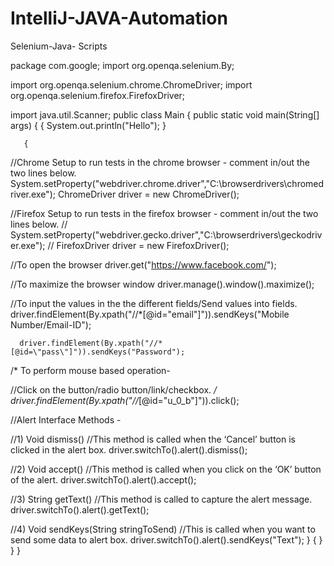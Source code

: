 # IntelliJ-JAVA-Automation
Selenium-Java- Scripts


package com.google;
import org.openqa.selenium.By;

import org.openqa.selenium.chrome.ChromeDriver;
import org.openqa.selenium.firefox.FirefoxDriver;

import java.util.Scanner;
public class Main {
    public static void main(String[] args) {
       {
        System.out.println("Hello");
       }
       
       
       {
//Chrome Setup to run tests in the chrome browser - comment in/out the two lines below.
      System.setProperty("webdriver.chrome.driver","C:\\browserdrivers\\chromedriver.exe");
      ChromeDriver driver = new ChromeDriver();
      
      
//Firefox Setup to run tests in the firefox browser - comment in/out the two lines below.
//    System.setProperty("webdriver.gecko.driver","C:\\browserdrivers\\geckodriver.exe");
//    FirefoxDriver driver = new FirefoxDriver();
           
           
//To open the browser
      driver.get("https://www.facebook.com/");
      
      
//To maximize the browser window
      driver.manage().window().maximize();
      
      
//To input the values in the the different fields/Send values into fields.
      driver.findElement(By.xpath("//*[@id=\"email\"]")).sendKeys("Mobile Number/Email-ID");
      
      driver.findElement(By.xpath("//*[@id=\"pass\"]")).sendKeys("Password");
/*
To perform mouse based operation-

//Click on the button/radio button/link/checkbox.
*/
           driver.findElement(By.xpath("//*[@id=\"u_0_b\"]")).click();
      
//Alert Interface Methods -
           
//1) Void dismiss()
//This method is called when the ‘Cancel’ button is clicked in the alert box.
      driver.switchTo().alert().dismiss();
      
//2) Void accept()
//This method is called when you click on the ‘OK’ button of the alert.
      driver.switchTo().alert().accept();
      
//3) String getText()
//This method is called to capture the alert message.
      driver.switchTo().alert().getText();
      
      
//4) Void sendKeys(String stringToSend)
//This is called when you want to send some data to alert box.
      driver.switchTo().alert().sendKeys("Text");
      }
{
}
    }
}
